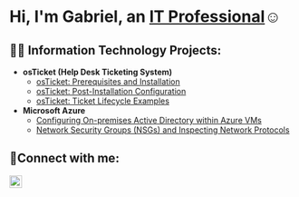 <h1>Hi, I'm Gabriel, an <a href="https://linkedin.com/in/gabrielrafaeldeleon">IT Professional</a>☺</h1>

<h2>👨‍💻 Information Technology Projects:</h2>

- <b>osTicket (Help Desk Ticketing System)</b>
  - [osTicket: Prerequisites and Installation](https://github.com/gdeleon058/osticket-prereqs)
  - [osTicket: Post-Installation Configuration](https://github.com/gdeleon058/post-install-config)
  - [osTicket: Ticket Lifecycle Examples](https://github.com/gdeleon058/ticket-lifecycle)
- <b>Microsoft Azure</b>
  - [Configuring On-premises Active Directory within Azure VMs](https://github.com/gdeleon058/configure-ad)
  - [Network Security Groups (NSGs) and Inspecting Network Protocols](https://github.com/gdeleon058/azure-network-protocols)

<h2>🤳Connect with me:</h2>

[<img align="left" alt="Josh | LinkedIn" width="22px" src="https://cdn.jsdelivr.net/npm/simple-icons@v3/icons/linkedin.svg" />][linkedin]

[linkedin]: https://linkedin.com/in/gabrielrafaeldeleon
